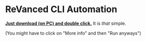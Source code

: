 # ReVanced CLI Automation

[**Just download (on PC) and double click.**](https://github.com/taku-nm/auto-cli/releases/download/v1.22/auto-cli-1.22.bat) It is *that* simple.

(You might have to click on "More info" and then "Run anyways")
